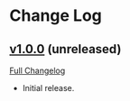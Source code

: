 # Change Log

## [v1.0.0](https://github.com/PacoteJS/pacote/tree/@pacote/eslint-config/1.0.0) (unreleased)

[Full Changelog](https://github.com/PacoteJS/pacote/compare/@pacote/eslint-config@1.0.0...@pacote/eslint-config@1.0.0)

- Initial release.
